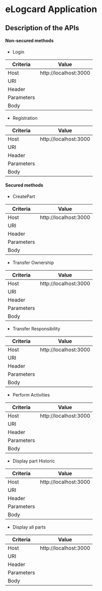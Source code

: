 # eLogcard Application 

## Description of the APIs

#### Non-secured methods

- Login 

| Criteria      | Value                                                                                                                   |
| --------------| ------------------------------------------------------------------------------------------------------------------------------|
| Host 			| http://localhost:3000                               				      						  				            |
| URI		    | 				   				            |
| Header   	 	| 					            |
| Parameters   	|         		                |
| Body		    |               		                |

- Registration 

| Criteria      | Value                                                                                                                   |
| --------------| ------------------------------------------------------------------------------------------------------------------------------|
| Host 			| http://localhost:3000                               				      						  				            |
| URI		    | 				   				            |
| Header   	 	| 					            |
| Parameters   	|         		                |
| Body		    |               		                |

#### Secured methods

- CreatePart

| Criteria      | Value                                                                                                                   |
| --------------| ------------------------------------------------------------------------------------------------------------------------------|
| Host 			| http://localhost:3000                               				      						  				            |
| URI		    | 				   				            |
| Header   	 	| 					            |
| Parameters   	|         		                |
| Body		    |               		                |

- Transfer Ownership 

| Criteria      | Value                                                                                                                   |
| --------------| ------------------------------------------------------------------------------------------------------------------------------|
| Host 			| http://localhost:3000                               				      						  				            |
| URI		    | 				   				            |
| Header   	 	| 					            |
| Parameters   	|         		                |
| Body		    |               		                |

- Transfer Responsibility 

| Criteria      | Value                                                                                                                   |
| --------------| ------------------------------------------------------------------------------------------------------------------------------|
| Host 			| http://localhost:3000                               				      						  				            |
| URI		    | 				   				            |
| Header   	 	| 					            |
| Parameters   	|         		                |
| Body		    |               		                |

- Perform Activities 

| Criteria      | Value                                                                                                                   |
| --------------| ------------------------------------------------------------------------------------------------------------------------------|
| Host 			| http://localhost:3000                               				      						  				            |
| URI		    | 				   				            |
| Header   	 	| 					            |
| Parameters   	|         		                |
| Body		    |               		                |

- Display part Historic 

| Criteria      | Value                                                                                                                   |
| --------------| ------------------------------------------------------------------------------------------------------------------------------|
| Host 			| http://localhost:3000                               				      						  				            |
| URI		    | 				   				            |
| Header   	 	| 					            |
| Parameters   	|         		                |
| Body		    |               		                |


- Display all parts 

| Criteria      | Value                                                                                                                   |
| --------------| ------------------------------------------------------------------------------------------------------------------------------|
| Host 			| http://localhost:3000                               				      						  				            |
| URI		    | 				   				            |
| Header   	 	| 					            |
| Parameters   	|         		                |
| Body		    |               		                |